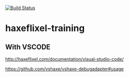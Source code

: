 [![Build Status](https://travis-ci.org/PBM42/haxeflixel-training.svg?branch=master)](https://travis-ci.org/PBM42/haxeflixel-training)

# haxeflixel-training

## With VSCODE
http://haxeflixel.com/documentation/visual-studio-code/

https://github.com/vshaxe/vshaxe-debugadapter#usage
